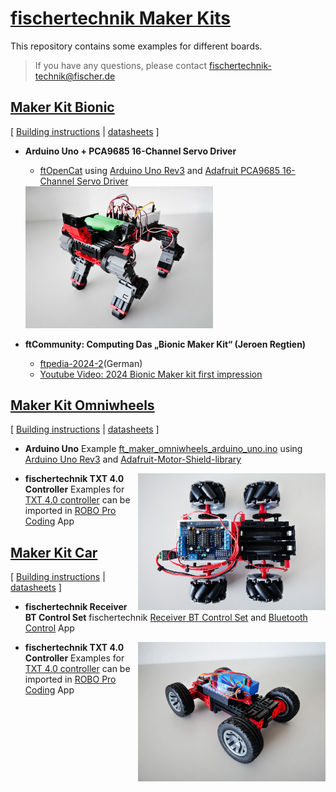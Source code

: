 # [fischertechnik Maker Kits](https://www.fischertechnik.de/de-de/maker)
This repository contains some examples for different boards.
> If you have any questions, please contact fischertechnik-technik@fischer.de

## [Maker Kit Bionic](https://www.fischertechnik.de/de-de/produkte/maker/571902-maker-kit-bionic)
[ [Building instructions](https://apps.fischer.de/ecom/fischertechnik/digitale-bauanleitungen/maker-kit-bionic.htm) | [datasheets](https://www.fischertechnik.de/-/media/fischertechnik/rebrush/maker/maker-landingpage/datenblatt_digitalservo.pdf) ]

* **Arduino Uno + PCA9685 16-Channel Servo Driver**
  * [ftOpenCat](https://github.com/AlexanderSteiger/ftOpenCat) using [Arduino Uno Rev3](https://store.arduino.cc/collections/boards-modules/products/arduino-uno-rev3-smd) and [Adafruit PCA9685 16-Channel Servo Driver](https://learn.adafruit.com/16-channel-pwm-servo-driver?view=all)

  <img src="images/Laufkatze-vorne.jpg" width="300" />

* **ftCommunity: Computing Das „Bionic Maker Kit“ (Jeroen Regtien)**
  * [ftpedia-2024-2](https://www.ftcommunity.de/ftpedia/2024/2024-2/ftpedia-2024-2.pdf#page=69)(German)
  * [Youtube Video: 2024 Bionic Maker kit first impression](https://www.youtube.com/watch?v=2sVy2LvaqDo)
 
## [Maker Kit Omniwheels](https://www.fischertechnik.de/de-de/produkte/maker/571901-maker-kit-omniwheels)
[ [Building instructions](https://apps.fischer.de/ecom/fischertechnik/digitale-bauanleitungen/maker-kit-omniwheels.htm) | [datasheets](https://www.fischertechnik.de/-/media/fischertechnik/rebrush/maker/maker-landingpage/datenblattencodermotorschwarzmakerpdf.pdf) ]

* **Arduino Uno**
  Example [ft_maker_omniwheels_arduino_uno.ino](/ft_maker_omniwheels_arduino_uno/ft_maker_omniwheels_arduino_uno.ino) using [Arduino Uno Rev3](https://store.arduino.cc/collections/boards-modules/products/arduino-uno-rev3-smd) and [Adafruit-Motor-Shield-library](https://github.com/adafruit/Adafruit-Motor-Shield-library)

  <img style="float: right;" src="images/Omniwheels_Draufsicht.jpg" width="300" />

* **fischertechnik TXT 4.0 Controller**
Examples for [TXT 4.0 controller](https://www.fischertechnik.de/txt40controller) can be imported in [ROBO Pro Coding](https://www.fischertechnik.de/en/toys/apps-and-software) App
  
## [Maker Kit Car](https://www.fischertechnik.de/de-de/produkte/maker/571900-maker-kit-car)
[ [Building instructions](https://apps.fischer.de/ecom/fischertechnik/digitale-bauanleitungen/maker-kit-car.htm) | [datasheets](https://www.fischertechnik.de/-/media/fischertechnik/rebrush/maker/maker-landingpage/datenblaetter_maker_kit_car.pdf) ]

* **fischertechnik Receiver BT Control Set**
  fischertechnik [Receiver BT Control Set](https://www.fischertechnik.de/en/products/spare-parts/electronics/161943-receiver-bt-control-set) and [Bluetooth Control](https://www.fischertechnik.de/en/toys/apps-and-software) App
  
  <img style="float: right;" src="images/Car.jpg" width="300" />

* **fischertechnik TXT 4.0 Controller**
  Examples for [TXT 4.0 controller](https://www.fischertechnik.de/txt40controller) can be imported in [ROBO Pro Coding](https://www.fischertechnik.de/en/toys/apps-and-software) App
